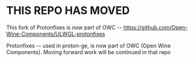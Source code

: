 # THIS REPO HAS MOVED
This fork of Protonfixes is now part of OWC -- https://github.com/Open-Wine-Components/ULWGL-protonfixes

Protonfixes -- used in proton-ge, is now part of OWC (Open Wine Components).  Moving forward work will be continued in that repo
